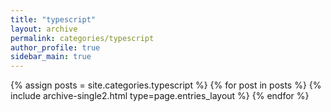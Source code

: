 ```yaml
---
title: "typescript"
layout: archive
permalink: categories/typescript
author_profile: true
sidebar_main: true
---
```


{% assign posts = site.categories.typescript %}
{% for post in posts %} {% include archive-single2.html type=page.entries_layout %} {% endfor %}
